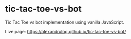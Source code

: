 ﻿# tic-tac-toe-vs-bot  
 Tic Tac Toe vs bot implementation using vanilla JavaScript.  

 Live page: https://alexandrulog.github.io/tic-tac-toe-vs-bot/
